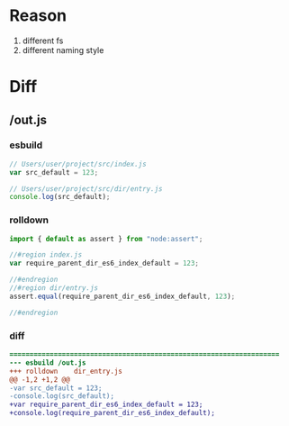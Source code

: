 # Reason
1. different fs
2. different naming style
# Diff
## /out.js
### esbuild
```js
// Users/user/project/src/index.js
var src_default = 123;

// Users/user/project/src/dir/entry.js
console.log(src_default);
```
### rolldown
```js
import { default as assert } from "node:assert";

//#region index.js
var require_parent_dir_es6_index_default = 123;

//#endregion
//#region dir/entry.js
assert.equal(require_parent_dir_es6_index_default, 123);

//#endregion
```
### diff
```diff
===================================================================
--- esbuild	/out.js
+++ rolldown	dir_entry.js
@@ -1,2 +1,2 @@
-var src_default = 123;
-console.log(src_default);
+var require_parent_dir_es6_index_default = 123;
+console.log(require_parent_dir_es6_index_default);

```